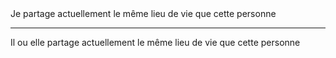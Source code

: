 <!---->Je partage actuellement le même lieu de vie que cette personne

---

<!---->Il ou elle partage actuellement le même lieu de vie que cette personne
